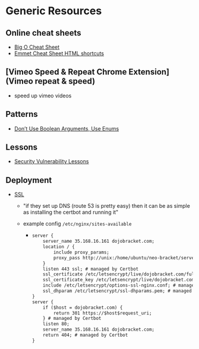 # Generic Resources

## Online cheat sheets

- [Big O Cheat Sheet](https://www.bigocheatsheet.com/)
- [Emmet Cheat Sheet HTML shortcuts](https://docs.emmet.io/cheat-sheet/)

## [Vimeo Speed & Repeat Chrome Extension](Vimeo repeat & speed)

- speed up vimeo videos

## Patterns

- [Don’t Use Boolean Arguments, Use Enums](https://medium.com/better-programming/dont-use-boolean-arguments-use-enums-c7cd7ab1876a)

## Lessons

- [Security Vulnerability Lessons](https://www.hacksplaining.com/)

## Deployment

- [SSL](https://letsencrypt.org/)

  - "if they set up DNS (route 53 is pretty easy) then it can be as simple as installing the certbot and running it"
  - example config `/etc/nginx/sites-available`

    - ```txt
      server {
          server_name 35.168.16.161 dojobracket.com;
          location / {
              include proxy_params;
              proxy_pass http://unix:/home/ubuntu/neo-bracket/server/neo-bracket.sock;
          }
          listen 443 ssl; # managed by Certbot
          ssl_certificate /etc/letsencrypt/live/dojobracket.com/fullchain.pem; # managed by Certbot
          ssl_certificate_key /etc/letsencrypt/live/dojobracket.com/privkey.pem; # managed by Certbot
          include /etc/letsencrypt/options-ssl-nginx.conf; # managed by Certbot
          ssl_dhparam /etc/letsencrypt/ssl-dhparams.pem; # managed by Certbot
      }
      server {
          if ($host = dojobracket.com) {
              return 301 https://$host$request_uri;
          } # managed by Certbot
          listen 80;
          server_name 35.168.16.161 dojobracket.com;
          return 404; # managed by Certbot
      }
      ```
